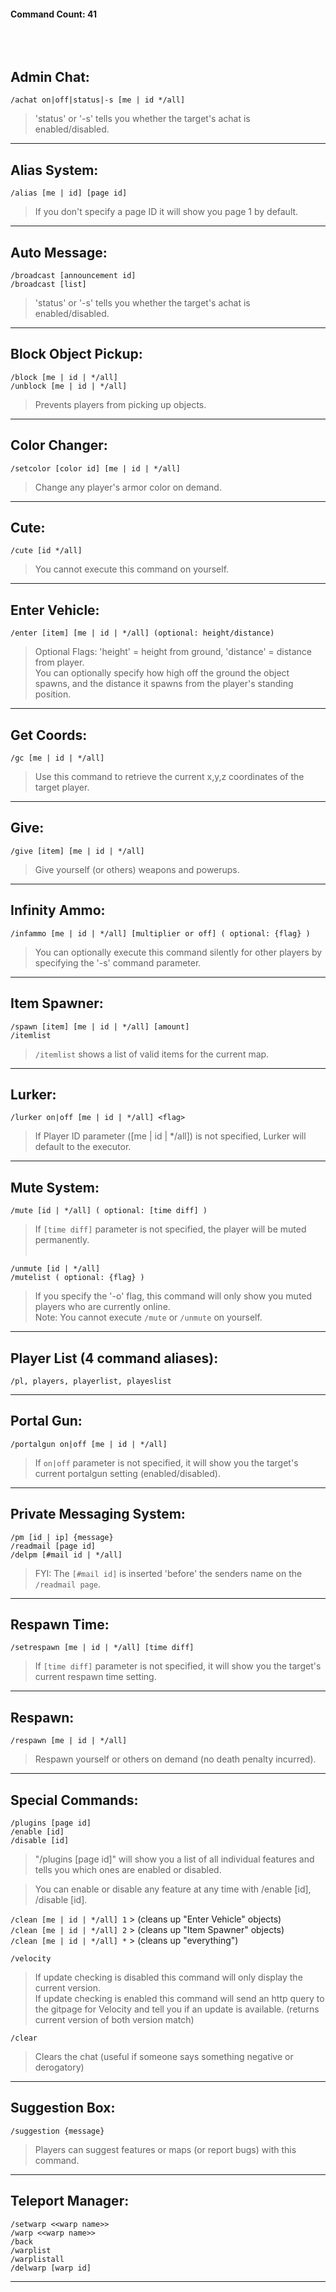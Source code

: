 #### Command Count: 41<br/><br/><br/><br/>

## Admin Chat:
`/achat on|off|status|-s [me | id */all]`
> 'status' or '-s' tells you whether the target's achat is enabled/disabled.
- - - -

## Alias System:
`/alias [me | id] [page id]`
> If you don't specify a page ID it will show you page 1 by default.
- - - -

## Auto Message:
`/broadcast [announcement id]`<br/>
`/broadcast [list]`
> 'status' or '-s' tells you whether the target's achat is enabled/disabled.
- - - -

## Block Object Pickup:
`/block [me | id | */all]`<br/>
`/unblock [me | id | */all]`
> Prevents players from picking up objects.
- - - -

## Color Changer:
`/setcolor [color id] [me | id | */all]`<br/>
> Change any player's armor color on demand.
- - - -

## Cute:
`/cute [id */all]`
> You cannot execute this command on yourself.
- - - -

## Enter Vehicle:
`/enter [item] [me | id | */all] (optional: height/distance)`
> Optional Flags: 'height' = height from ground, 'distance' = distance from player.<br/>
> You can optionally specify how high off the ground the object spawns, and the distance it spawns from the player's standing position.
- - - -

## Get Coords:
`/gc [me | id | */all]`
> Use this command to retrieve the current x,y,z coordinates of the target player.
- - - -

## Give:
`/give [item] [me | id | */all]`
> Give yourself (or others) weapons and powerups.
- - - -

## Infinity Ammo:
`/infammo [me | id | */all] [multiplier or off] ( optional: {flag} )`
> You can optionally execute this command silently for other players by specifying the '-s' command parameter.
- - - -

## Item Spawner:
`/spawn [item] [me | id | */all] [amount]`<br/>
`/itemlist`
> `/itemlist` shows a list of valid items for the current map.
- - - -

## Lurker:
`/lurker on|off [me | id | */all] <flag>`
> If Player ID parameter ([me | id | */all]) is not specified, Lurker will default to the executor.                

- - - -

## Mute System:
`/mute [id | */all] ( optional: [time diff] )`
> If `[time diff]` parameter is not specified, the player will be muted permanently.<br/><br/>

`/unmute [id | */all]`<br/>
`/mutelist ( optional: {flag} )`<br/>

> If you specify the '-o' flag, this command will only show you muted players who are currently online.<br/>
> Note: You cannot execute `/mute` or `/unmute` on yourself.
- - - -

## Player List (4 command aliases):
`/pl, players, playerlist, playeslist`
- - - -

## Portal Gun:
`/portalgun on|off [me | id | */all]`
> If `on|off` parameter is not specified, it will show you the target's current portalgun setting (enabled/disabled).
- - - -

## Private Messaging System:
`/pm [id | ip] {message}`<br/>
`/readmail [page id]`<br/>
`/delpm [#mail id | */all]`
> FYI: The `[#mail id]` is inserted 'before' the senders name on the `/readmail page`.
- - - -

## Respawn Time:
`/setrespawn [me | id | */all] [time diff]`
> If `[time diff]` parameter is not specified, it will show you the target's current respawn time setting.
- - - -

## Respawn:
`/respawn [me | id | */all]`
> Respawn yourself or others on demand (no death penalty incurred).
- - - -

## Special Commands:
`/plugins [page id]`<br/>
`/enable [id]`<br/>
`/disable [id]`
> "/plugins [page id]" will show you a list of all individual features and tells you which ones are enabled or disabled.

> You can enable or disable any feature at any time with /enable [id], /disable [id].

`/clean [me | id | */all] 1` > (cleans up "Enter Vehicle" objects)<br/>
`/clean [me | id | */all] 2` > (cleans up "Item Spawner" objects)<br/>
`/clean [me | id | */all] *` > (cleans up "everything")<br/>

`/velocity`
> If update checking is disabled this command will only display the current version.<br/>
> If update checking is enabled this command will send an http query to the gitpage for Velocity and tell you if an update is available. (returns current version of both version match)

`/clear`
> Clears the chat (useful if someone says something negative or derogatory)
- - - -

## Suggestion Box:
`/suggestion {message}`
> Players can suggest features or maps (or report bugs) with this command.
- - - -

## Teleport Manager:
`/setwarp <<warp name>>`<br/>
`/warp <<warp name>>`<br/>
`/back`<br/>
`/warplist`<br/>
`/warplistall`<br/>
`/delwarp [warp id]`
- - - -

